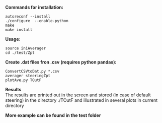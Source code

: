 **Commands for installation:**  
```
autoreconf --install  
./configure  --enable-python  
make  
make install
```

**Usage:**  
```
source iniAverager  
cd ./test/Zpt  
```
**Create .dat files fron .csv (requires python pandas):**
```
ConvertCSVtoDat.py *.csv
averager steeringZpt  
plotAve.py TOutF
```
**Results**  
The results are printed out in the screen and stored (in case of default steering) in the directory ./TOutF
and illustrated in several plots in current directory

**More example can be found in the test folder**